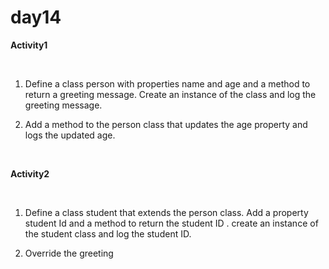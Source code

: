 # day14

**Activity1**

<br>

1. Define a class person with properties name and age and a method to return a greeting message. Create an instance of the class and log the greeting message.

2. Add a method to the person class that updates the age property and logs the updated age.

<br>

**Activity2**

<br>

1. Define a class student that extends the person class. Add a property student Id and a method to return the student ID . create an instance of the student class and log the student ID.

2. Override the greeting
